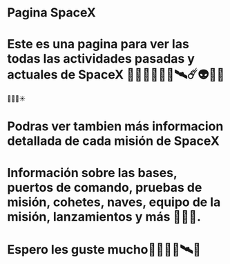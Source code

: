# Pagina SpaceX

# Este es una pagina para ver las todas las actividades pasadas y actuales de SpaceX 🚀🌠👩‍🚀👨‍🚀🛰☄👽👾🌙
🌌✨💫☀

# Podras ver tambien más informacion detallada de cada misión de SpaceX
# Información sobre las bases, puertos de comando, pruebas de misión, cohetes, naves, equipo de la misión, lanzamientos y más 🚀👩‍🚀.

# Espero les guste mucho👩‍🚀👨‍🚀🛰🚀
